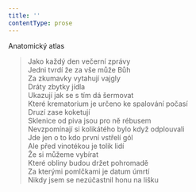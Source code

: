 ```yaml
---
title: ''
contentType: prose
---
```


Anatomický atlas

> Jako každý den večerní zprávy  
> Jedni tvrdí že za vše může Bůh  
> Za zkumavky vytahují vajgly  
> Dráty zbytky jídla  
> Ukazují jak se s tím dá šermovat  
> Které krematorium je určeno ke spalování počasí  
> Druzí zase koketují  
> Sklenice od piva jsou pro ně rébusem  
> Nevzpomínají si kolikátého bylo když odplouvali  
> Jde jen o to kdo první vstřelí gól  
> Ale před vinotékou je tolik lidí  
> Že si můžeme vybírat  
> Které obliny budou držet pohromadě  
> Za kterými pomlčkami je datum úmrtí  
> Nikdy jsem se nezúčastnil honu na lišku
